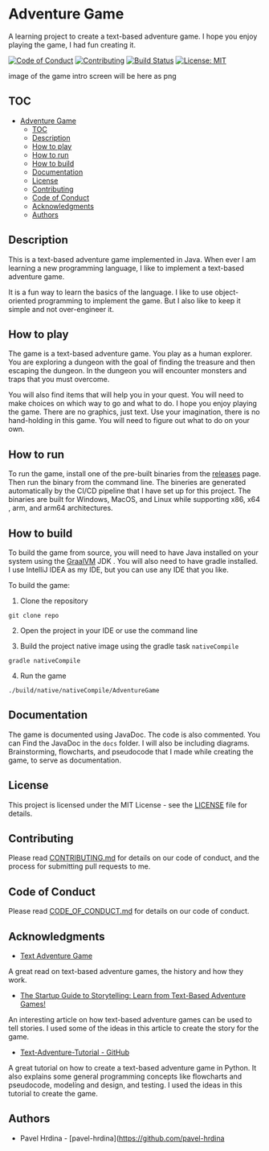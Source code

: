 # Adventure Game

A learning project to create a text-based adventure game.
I hope you enjoy playing the game, I had fun creating it.

[![Code of Conduct](https://img.shields.io/badge/Contributor%20Covenant-2.0-4baaaa.svg)](./docs/CODE_OF_CONDUCT)
[![Contributing](https://img.shields.io/badge/Contributing-Guide-4baaaa.svg)](CONTRIBUTING.md)
[![Build Status](https://travis-ci.com/robert-30/AdventureGame.svg?branch=main)](https://travis-ci.com/robert-30/AdventureGame)
[![License: MIT](https://img.shields.io/badge/License-MIT-yellow.svg)](https://opensource.org/licenses/MIT)

image of the game intro screen will be here as png

## TOC

- [Adventure Game](#adventure-game)
  - [TOC](#toc)
  - [Description](#description)
  - [How to play](#how-to-play)
  - [How to run](#how-to-run)
  - [How to build](#how-to-build)
  - [Documentation](#documentation)
  - [License](#license)
  - [Contributing](#contributing)
  - [Code of Conduct](#code-of-conduct)
  - [Acknowledgments](#acknowledgments)
  - [Authors](#authors)

## Description

This is a text-based adventure game implemented in Java.
When ever I am learning a new programming 
language, I like to implement a text-based adventure game.


It is a fun way to learn the basics of the language. 
I like to use object-oriented programming to implement the game.
But I also like to keep it simple and not over-engineer it.

## How to play

The game is a text-based adventure game. You play as a human 
explorer. You are exploring a dungeon with the goal of
finding the treasure and then escaping the dungeon. In the 
dungeon you will encounter monsters and traps that you must 
overcome.

You will also find items that will help you in your
quest. You will need to make choices on which way to go and
what to do. I hope you enjoy playing the game. There are no
graphics, just text. Use your imagination, there is no 
hand-holding in this game. You will need to figure out what
to do on your own.

## How to run

To run the game, install one of the pre-built binaries from the
[releases]() page. Then run the binary from the command line.
The bineries are generated automatically by the CI/CD pipeline
that I have set up for this project. The binaries are built
for Windows, MacOS, and Linux while supporting x86, x64 , arm, and
arm64 architectures. 

## How to build

To build the game from source, you will need to have Java installed
on your system using the [GraalVM](https://www.graalvm.org/downloads/) JDK
. You will also need to have gradle installed. I use
IntelliJ IDEA as my IDE, but you can use any IDE that you like.

To build the game:

1. Clone the repository

```shell
git clone repo
```

2. Open the project in your IDE or use the command line

3. Build the project native image using the gradle task `nativeCompile`

```shell
gradle nativeCompile
```

4. Run the game

```shell
./build/native/nativeCompile/AdventureGame
```

## Documentation

The game is documented using JavaDoc. The code is also commented. You can
Find the JavaDoc in the `docs` folder. I will also be including diagrams. 
Brainstorming, flowcharts, and pseudocode that I made while creating the game, 
to serve as documentation.

## License

This project is licensed under the MIT License - see the [LICENSE](LICENSE) file for details.

## Contributing

Please read [CONTRIBUTING.md](CONTRIBUTING.md) for details on 
our code of conduct, and the process for submitting pull requests to me.

## Code of Conduct

Please read [CODE_OF_CONDUCT.md](./docs/CODE_OF_CONDUCT) for details on our code of conduct.

## Acknowledgments

- [Text Adventure Game](https://en.wikipedia.org/wiki/Text-based_game)

A great read on text-based adventure games, the history and how they work.

- [The Startup Guide to Storytelling: Learn from Text-Based Adventure Games!](https://www.taskade.com/blog/text-based-storytelling-games-startup-business/)

An interesting article on how text-based adventure games can be used to tell stories. 
I used some of the ideas in this article to create the story for the game.

- [Text-Adventure-Tutorial - GitHub](https://github.com/Kyle-L/Text-Adventure-Tutorial)

A great tutorial on how to create a text-based adventure game in Python.
It also explains some general programming concepts like flowcharts and pseudocode,
modelíng and design, and testing. I used the ideas in this tutorial to create the game.

## Authors

- Pavel Hrdina - [pavel-hrdina](https://github.com/pavel-hrdina
